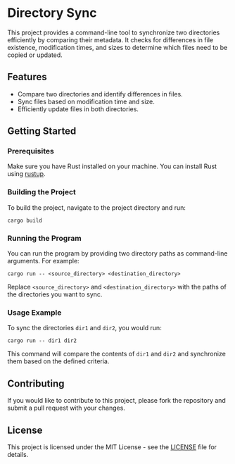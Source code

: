 # Directory Sync

This project provides a command-line tool to synchronize two directories efficiently by comparing their metadata. It checks for differences in file existence, modification times, and sizes to determine which files need to be copied or updated.

## Features

- Compare two directories and identify differences in files.
- Sync files based on modification time and size.
- Efficiently update files in both directories.

## Getting Started

### Prerequisites

Make sure you have Rust installed on your machine. You can install Rust using [rustup](https://rustup.rs/).

### Building the Project

To build the project, navigate to the project directory and run:

```
cargo build
```

### Running the Program

You can run the program by providing two directory paths as command-line arguments. For example:

```
cargo run -- <source_directory> <destination_directory>
```

Replace `<source_directory>` and `<destination_directory>` with the paths of the directories you want to sync.

### Usage Example

To sync the directories `dir1` and `dir2`, you would run:

```
cargo run -- dir1 dir2
```

This command will compare the contents of `dir1` and `dir2` and synchronize them based on the defined criteria.

## Contributing

If you would like to contribute to this project, please fork the repository and submit a pull request with your changes.

## License

This project is licensed under the MIT License - see the [LICENSE](LICENSE) file for details.